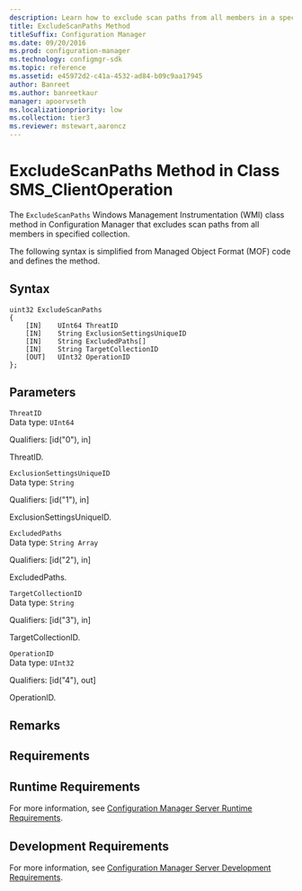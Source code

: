```yaml
---
description: Learn how to exclude scan paths from all members in a specified collection using the ExcludeScanPaths class method in Configuration Manager.
title: ExcludeScanPaths Method
titleSuffix: Configuration Manager
ms.date: 09/20/2016
ms.prod: configuration-manager
ms.technology: configmgr-sdk
ms.topic: reference
ms.assetid: e45972d2-c41a-4532-ad84-b09c9aa17945
author: Banreet
ms.author: banreetkaur
manager: apoorvseth
ms.localizationpriority: low
ms.collection: tier3
ms.reviewer: mstewart,aaroncz 
---
```

# ExcludeScanPaths Method in Class SMS_ClientOperation
The `ExcludeScanPaths` Windows Management Instrumentation (WMI) class method in Configuration Manager that excludes scan paths from all members in specified collection.   

 The following syntax is simplified from Managed Object Format (MOF) code and defines the method.  

## Syntax  

```  
uint32 ExcludeScanPaths   
{  
    [IN]    UInt64 ThreatID  
    [IN]    String ExclusionSettingsUniqueID  
    [IN]    String ExcludedPaths[]  
    [IN]    String TargetCollectionID  
    [OUT]   UInt32 OperationID  
};  
```  

## Parameters  
 `ThreatID`  
 Data type: `UInt64`  

 Qualifiers: [id("0"), in]  

 ThreatID.    

 `ExclusionSettingsUniqueID`  
 Data type: `String`  

 Qualifiers: [id("1"), in]  

 ExclusionSettingsUniqueID.    

 `ExcludedPaths`  
 Data type: `String Array`  

 Qualifiers: [id("2"), in]  

 ExcludedPaths.    

 `TargetCollectionID`  
 Data type: `String`  

 Qualifiers: [id("3"), in]  

 TargetCollectionID.    

 `OperationID`  
 Data type: `UInt32`  

 Qualifiers: [id("4"), out]  

 OperationID.    

## Remarks  

## Requirements  

## Runtime Requirements  
 For more information, see [Configuration Manager Server Runtime Requirements](../../../develop/core/reqs/server-runtime-requirements.md).  

## Development Requirements  
 For more information, see [Configuration Manager Server Development Requirements](../../../develop/core/reqs/server-development-requirements.md).
